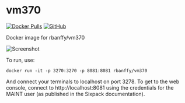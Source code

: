 # vm370

[![Docker Pulls](https://img.shields.io/docker/pulls/rbanffy/vm370.svg)](https://hub.docker.com/r/rbanffy/vm370/)
[![GitHub](https://img.shields.io/github/license/rbanffy/vm370.svg)](https://github.com/rbanffy/vm370)

Docker image for rbanffy/vm370

![Screenshot](https://raw.githubusercontent.com/wiki/rbanffy/vm370/screenshot.png)

To run, use:

```shell
docker run -it -p 3270:3270 -p 8081:8081 rbanffy/vm370
```

And connect your terminals to localhost on port 3278. To get to the web console, connect
to http://localhost:8081 using the credentials for the MAINT user (as published in the
Sixpack documentation).

